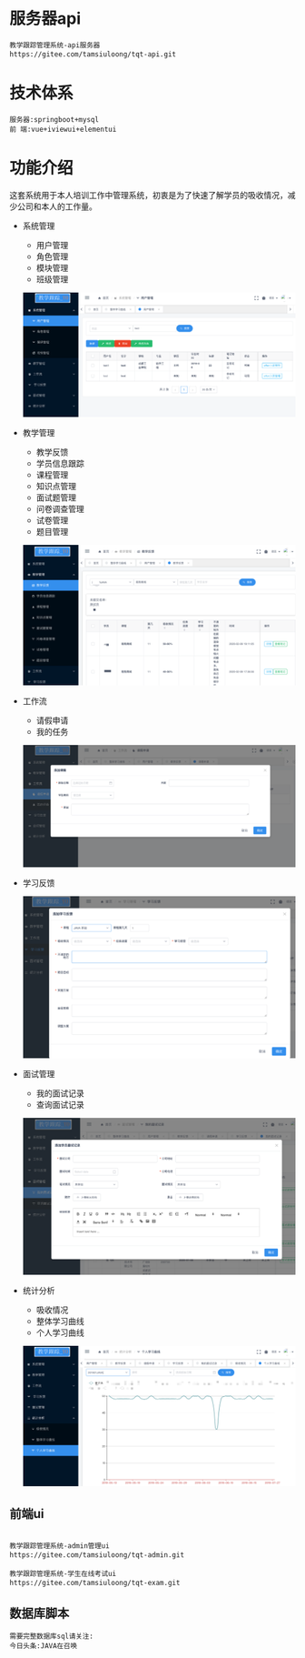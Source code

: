 

# 服务器api

```
教学跟踪管理系统-api服务器
https://gitee.com/tamsiuloong/tqt-api.git
```
# 技术体系
```
服务器:springboot+mysql
前 端:vue+iviewui+elementui
```



# 功能介绍

这套系统用于本人培训工作中管理系统，初衷是为了快速了解学员的吸收情况，减少公司和本人的工作量。

- 系统管理

  - 用户管理
  - 角色管理
  - 模块管理
  - 班级管理

  ![image-20200219112644788](README.assets/image-20200219112644788.png)

- 教学管理

  - 教学反馈
  - 学员信息跟踪
  - 课程管理
  - 知识点管理
  - 面试题管理
  - 问卷调查管理
  - 试卷管理
  - 题目管理

  ![image-20200219112811950](README.assets/image-20200219112811950.png)

- 工作流

  - 请假申请
  - 我的任务

  ![image-20200219112843495](README.assets/image-20200219112843495.png)

- 学习反馈

  ![image-20200219112926658](README.assets/image-20200219112926658.png)

- 面试管理

  - 我的面试记录
  - 查询面试记录

  ![image-20200219112952892](README.assets/image-20200219112952892.png)

- 统计分析

  - 吸收情况
  - 整体学习曲线
  - 个人学习曲线

  ![image-20200219113126211](README.assets/image-20200219113126211.png)





## 前端ui

```

教学跟踪管理系统-admin管理ui
https://gitee.com/tamsiuloong/tqt-admin.git

教学跟踪管理系统-学生在线考试ui
https://gitee.com/tamsiuloong/tqt-exam.git

```


## 数据库脚本
```
需要完整数据库sql请关注:
今日头条:JAVA在召唤
```


